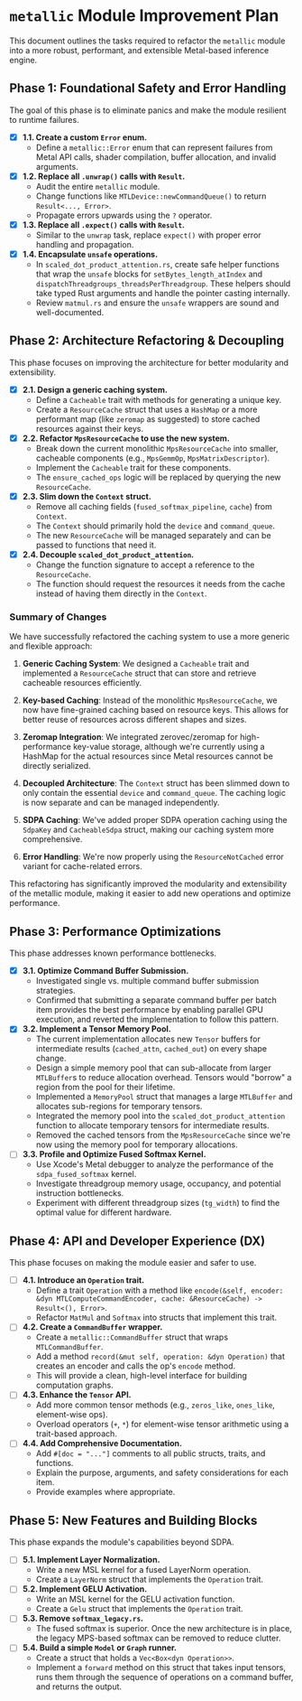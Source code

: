 # `metallic` Module Improvement Plan

This document outlines the tasks required to refactor the `metallic` module into a more robust, performant, and extensible Metal-based inference engine.

## Phase 1: Foundational Safety and Error Handling

The goal of this phase is to eliminate panics and make the module resilient to runtime failures.

-   [x] **1.1. Create a custom `Error` enum.**
    -   Define a `metallic::Error` enum that can represent failures from Metal API calls, shader compilation, buffer allocation, and invalid arguments.
-   [x] **1.2. Replace all `.unwrap()` calls with `Result`.**
    -   Audit the entire `metallic` module.
    -   Change functions like `MTLDevice::newCommandQueue()` to return `Result<..., Error>`.
    -   Propagate errors upwards using the `?` operator.
-   [x] **1.3. Replace all `.expect()` calls with `Result`.**
    -   Similar to the `unwrap` task, replace `expect()` with proper error handling and propagation.
-   [x] **1.4. Encapsulate `unsafe` operations.**
    -   In `scaled_dot_product_attention.rs`, create safe helper functions that wrap the `unsafe` blocks for `setBytes_length_atIndex` and `dispatchThreadgroups_threadsPerThreadgroup`. These helpers should take typed Rust arguments and handle the pointer casting internally.
    -   Review `matmul.rs` and ensure the `unsafe` wrappers are sound and well-documented.

## Phase 2: Architecture Refactoring & Decoupling

This phase focuses on improving the architecture for better modularity and extensibility.

-   [x] **2.1. Design a generic caching system.**
    -   Define a `Cacheable` trait with methods for generating a unique key.
    -   Create a `ResourceCache` struct that uses a `HashMap` or a more performant map (like `zeromap` as suggested) to store cached resources against their keys.
-   [x] **2.2. Refactor `MpsResourceCache` to use the new system.**
    -   Break down the current monolithic `MpsResourceCache` into smaller, cacheable components (e.g., `MpsGemmOp`, `MpsMatrixDescriptor`).
    -   Implement the `Cacheable` trait for these components.
    -   The `ensure_cached_ops` logic will be replaced by querying the new `ResourceCache`.
-   [x] **2.3. Slim down the `Context` struct.**
    -   Remove all caching fields (`fused_softmax_pipeline`, `cache`) from `Context`.
    -   The `Context` should primarily hold the `device` and `command_queue`.
    -   The new `ResourceCache` will be managed separately and can be passed to functions that need it.
-   [x] **2.4. Decouple `scaled_dot_product_attention`.**
    -   Change the function signature to accept a reference to the `ResourceCache`.
    -   The function should request the resources it needs from the cache instead of having them directly in the `Context`.

### Summary of Changes

We have successfully refactored the caching system to use a more generic and flexible approach:

1.  **Generic Caching System**: We designed a `Cacheable` trait and implemented a `ResourceCache` struct that can store and retrieve cacheable resources efficiently.

2.  **Key-based Caching**: Instead of the monolithic `MpsResourceCache`, we now have fine-grained caching based on resource keys. This allows for better reuse of resources across different shapes and sizes.

3.  **Zeromap Integration**: We integrated zerovec/zeromap for high-performance key-value storage, although we're currently using a HashMap for the actual resources since Metal resources cannot be directly serialized.

4.  **Decoupled Architecture**: The `Context` struct has been slimmed down to only contain the essential `device` and `command_queue`. The caching logic is now separate and can be managed independently.

5.  **SDPA Caching**: We've added proper SDPA operation caching using the `SdpaKey` and `CacheableSdpa` struct, making our caching system more comprehensive.

6.  **Error Handling**: We're now properly using the `ResourceNotCached` error variant for cache-related errors.

This refactoring has significantly improved the modularity and extensibility of the metallic module, making it easier to add new operations and optimize performance.

## Phase 3: Performance Optimizations

This phase addresses known performance bottlenecks.

-   [x] **3.1. Optimize Command Buffer Submission.**
    -   Investigated single vs. multiple command buffer submission strategies.
    -   Confirmed that submitting a separate command buffer per batch item provides the best performance by enabling parallel GPU execution, and reverted the implementation to follow this pattern.
-   [x] **3.2. Implement a Tensor Memory Pool.**
    -   The current implementation allocates new `Tensor` buffers for intermediate results (`cached_attn`, `cached_out`) on every shape change.
    -   Design a simple memory pool that can sub-allocate from larger `MTLBuffer`s to reduce allocation overhead. Tensors would "borrow" a region from the pool for their lifetime.
    -   Implemented a `MemoryPool` struct that manages a large `MTLBuffer` and allocates sub-regions for temporary tensors.
    -   Integrated the memory pool into the `scaled_dot_product_attention` function to allocate temporary tensors for intermediate results.
    -   Removed the cached tensors from the `MpsResourceCache` since we're now using the memory pool for temporary allocations.
-   [ ] **3.3. Profile and Optimize Fused Softmax Kernel.**
    -   Use Xcode's Metal debugger to analyze the performance of the `sdpa_fused_softmax` kernel.
    -   Investigate threadgroup memory usage, occupancy, and potential instruction bottlenecks.
    -   Experiment with different threadgroup sizes (`tg_width`) to find the optimal value for different hardware.

## Phase 4: API and Developer Experience (DX)

This phase focuses on making the module easier and safer to use.

-   [ ] **4.1. Introduce an `Operation` trait.**
    -   Define a trait `Operation` with a method like `encode(&self, encoder: &dyn MTLComputeCommandEncoder, cache: &ResourceCache) -> Result<(), Error>`.
    -   Refactor `MatMul` and `Softmax` into structs that implement this trait.
-   [ ] **4.2. Create a `CommandBuffer` wrapper.**
    -   Create a `metallic::CommandBuffer` struct that wraps `MTLCommandBuffer`.
    -   Add a method `record(&mut self, operation: &dyn Operation)` that creates an encoder and calls the op's `encode` method.
    -   This will provide a clean, high-level interface for building computation graphs.
-   [ ] **4.3. Enhance the `Tensor` API.**
    -   Add more common tensor methods (e.g., `zeros_like`, `ones_like`, element-wise ops).
    -   Overload operators (`+`, `*`) for element-wise tensor arithmetic using a trait-based approach.
-   [ ] **4.4. Add Comprehensive Documentation.**
    -   Add `#[doc = "..."]` comments to all public structs, traits, and functions.
    -   Explain the purpose, arguments, and safety considerations for each item.
    -   Provide examples where appropriate.

## Phase 5: New Features and Building Blocks

This phase expands the module's capabilities beyond SDPA.

-   [ ] **5.1. Implement Layer Normalization.**
    -   Write a new MSL kernel for a fused LayerNorm operation.
    -   Create a `LayerNorm` struct that implements the `Operation` trait.
-   [ ] **5.2. Implement GELU Activation.**
    -   Write an MSL kernel for the GELU activation function.
    -   Create a `Gelu` struct that implements the `Operation` trait.
-   [ ] **5.3. Remove `softmax_legacy.rs`.**
    -   The fused softmax is superior. Once the new architecture is in place, the legacy MPS-based softmax can be removed to reduce clutter.
-   [ ] **5.4. Build a simple `Model` or `Graph` runner.**
    -   Create a struct that holds a `Vec<Box<dyn Operation>>`.
    -   Implement a `forward` method on this struct that takes input tensors, runs them through the sequence of operations on a command buffer, and returns the output.
